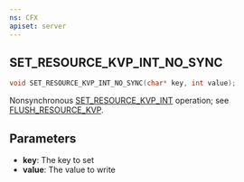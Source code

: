 ```yaml
---
ns: CFX
apiset: server
---
```

## SET_RESOURCE_KVP_INT_NO_SYNC

```c
void SET_RESOURCE_KVP_INT_NO_SYNC(char* key, int value);
```

Nonsynchronous [SET_RESOURCE_KVP_INT](#_0x6A2B1E8) operation; see [FLUSH_RESOURCE_KVP](#_0x5240DA5A).

## Parameters
* **key**: The key to set
* **value**: The value to write
